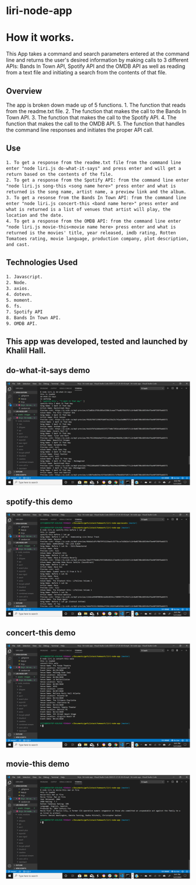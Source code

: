 # liri-node-app
# How it works.
This App takes a command and search parameters entered at the command line and returns the user's desired information by making calls to 3 different APIs: Bands In Town API, Spotify API and the OMDB API as well as reading from a text file and initiating a search from the contents of that file.
## Overview
The app is broken down made up of 5 functions. 
    1. The function that reads from the readme.txt file.
    2. The function that makes the call to the Bands In Town API.
    3. The function that makes the call to the Spotify API.
    4. The function that makes the call to the OMDB API.
    5. The function that handles the command line responses and initiates the proper API call.

## Use
    1. To get a response from the readme.txt file from the command line enter "node liri.js do-what-it-says" and press enter and will get a return based on the contents of the file.
    2. To get a response from the Spotify API: from the command line enter "node liri.js song-this <song name here>" press enter and what is returned is the song name, artist name, a preview link and the album.
    3. To get a resonse from the Bands In Town API: from the command line enter "node liri.js concert-this <band name here>" press enter and what is returned is a list of venues that artist will play, the location and the date.
    4. To get a response from the OMDB API: from the command line enter "node liri.js movie-this<movie name here> press enter and what is returned is the movies' title, year released, imdb rating, Rotten Tomatoes rating, movie language, production company, plot description, and cast.
## Technologies Used
    1. Javascript.
    2. Node.
    3. axios.
    4. dotevn.
    5. moment.
    6. fs.
    7. Spotify API
    8. Bands In Town API.
    9. OMDB API.
## This app was developed, tested and launched by Khalil Hall. 
## do-what-it-says demo
![](assets/images/Screenshot%20(11).png)
## spotify-this demo
![](assets/images/Screenshot%20(8).png)
## concert-this demo
![](assets/images/Screenshot%20(10).png)
## movie-this demo
![](assets/images/Screenshot%20(9).png)
